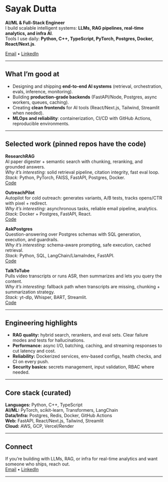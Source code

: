 # Sayak Dutta

**AI/ML & Full-Stack Engineer**  
I build scalable intelligent systems: **LLMs, RAG pipelines, real-time analytics, and infra AI**.  
Tools I use daily: **Python, C++, TypeScript, PyTorch, Postgres, Docker, React/Next.js**.

[Email](mailto:sduttan598@gmail.com) • [LinkedIn](https://linkedin.com/in/sayakdutta)

---

## What I’m good at
- Designing and shipping **end-to-end AI systems** (retrieval, orchestration, evals, inference, monitoring).
- Building **production-grade backends** (FastAPI/Node, Postgres, async workers, queues, caching).
- Creating **clean frontends** for AI tools (React/Next.js, Tailwind, Streamlit when needed).
- **MLOps and reliability**: containerization, CI/CD with GitHub Actions, reproducible environments.

---

## Selected work (pinned repos have the code)

**ResearchRAG**  
AI paper digester + semantic search with chunking, reranking, and grounded answers.  
*Why it’s interesting:* solid retrieval pipeline, citation integrity, fast eval loop.  
*Stack:* Python, PyTorch, FAISS, FastAPI, Postgres, Docker.  
[Code](https://github.com/SayakDut/ResearchRAG) 

**OutreachPilot**  
Autopilot for cold outreach: generates variants, A/B tests, tracks opens/CTR with pixel + redirect.  
*Why it’s interesting:* asynchronous tasks, reliable email pipeline, analytics.  
*Stack:* Docker + Postgres, FastAPI, React.  
[Code](https://github.com/SayakDut/OutreachPilot) 

**AskPostgres**  
Question-answering over Postgres schemas with SQL generation, execution, and guardrails.  
*Why it’s interesting:* schema-aware prompting, safe execution, cached retrieval.  
*Stack:* Python, SQL, LangChain/LlamaIndex, FastAPI.  
[Code](https://github.com/SayakDut/AskPostgres)

**TalkToTube**  
Pulls video transcripts or runs ASR, then summarizes and lets you query the content.  
*Why it’s interesting:* fallback path when transcripts are missing, chunking + summarization strategy.  
*Stack:* yt-dlp, Whisper, BART, Streamlit.  
[Code](https://github.com/SayakDut/TalkToTube)



---

## Engineering highlights
- **RAG quality:** hybrid search, rerankers, and eval sets. Clear failure modes and tests for hallucinations.  
- **Performance:** async I/O, batching, caching, and streaming responses to cut latency and cost.  
- **Reliability:** Dockerized services, env-based configs, health checks, and CI on every push.  
- **Security basics:** secrets management, input validation, RBAC where needed.

---

## Core stack (curated)
**Languages:** Python, C++, TypeScript  
**AI/ML:** PyTorch, scikit-learn, Transformers, LangChain  
**Data/Infra:** Postgres, Redis, Docker, GitHub Actions  
**Web:** FastAPI, React/Next.js, Tailwind, Streamlit  
**Cloud:** AWS, GCP, Vercel/Render

---

## Connect
If you’re building with LLMs, RAG, or infra for real-time analytics and want someone who ships, reach out.  
[Email](mailto:sduttan598@gmail.com) • [LinkedIn](https://linkedin.com/in/sayakdutta)

---

